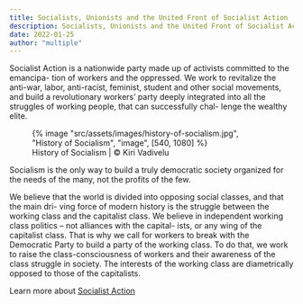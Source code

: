 ```yaml
---
title: Socialists, Unionists and the United Front of Socialist Action
description: Socialists, Unionists and the United Front of Socialist Action
date: 2022-01-25
author: "multiple"
---
```


Socialist Action is a nationwide party made up of activists committed to the emancipa- tion of workers and the oppressed. We work to revitalize the anti-war, labor, anti-racist, feminist, student and other social movements, and build a revolutionary workers’ party deeply integrated into all the struggles of working people, that can successfully chal- lenge the wealthy elite.

<!-- excerpt -->

<figure>
{% image "src/assets/images/history-of-socialism.jpg", "History of Socialism", "image", [540, 1080] %}
<figcaption>History of Socialism | © Kiri Vadivelu</figcaption>
</figure>

Socialism is the only way to build a truly democratic society organized for the needs of the many, not the profits of the few.

We believe that the world is divided into opposing social classes, and that the main dri- ving force of modern history is the struggle between the working class and the capitalist class. We believe in independent working class politics – not alliances with the capital- ists, or any wing of the capitalist class. That is why we call for workers to break with the Democratic Party to build a party of the working class. To do that, we work to raise the class-consciousness of workers and their awareness of the class struggle in society. The interests of the working class are diametrically opposed to those of the capitalists.

Learn more about [Socialist Action](https://kiri-vadivelu.ca/assets/docs/who-are-socialists?)
